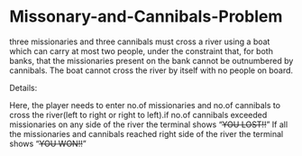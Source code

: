 # Missonary-and-Cannibals-Problem
three missionaries and three cannibals must cross a river using a boat which can carry at most two people, under the constraint that, for both banks, that the missionaries present on the bank cannot be outnumbered by cannibals. The boat cannot cross the river by itself with no people on board.

Details:

Here, the player needs to enter no.of missionaries and no.of cannibals to cross the river(left to right or right to left).if no.of cannibals exceeded missionaries on any side of the river  the terminal shows “~~~~~~~~~~~~~~~~YOU LOST!!~~~~~~~~~~~~~~~~”
If all the missionaries and cannibals reached right side of the river the terminal shows “~~~~~~~~~~~~~~~~YOU WON!!~~~~~~~~~~~~~~~~”
